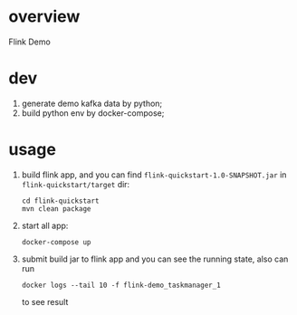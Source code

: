 # overview
Flink Demo
# dev
1. generate demo kafka data by python;
2. build python env by docker-compose;
# usage
1. build flink app, and you can find `flink-quickstart-1.0-SNAPSHOT.jar` in `flink-quickstart/target` dir:
   ```
   cd flink-quickstart
   mvn clean package 
   ```
2. start all app:
   ```
   docker-compose up
   ```
3. submit build jar to flink app and you can see the running state, also can run
   ```
   docker logs --tail 10 -f flink-demo_taskmanager_1
   ``` 
   to see result
